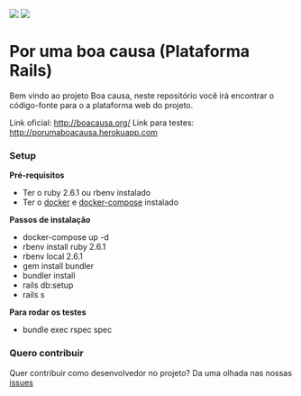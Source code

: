 <a href="https://codeclimate.com/github/boacausa/webplatform/maintainability"><img src="https://api.codeclimate.com/v1/badges/0c390c414647d152de40/maintainability" /></a>
<a href="https://codeclimate.com/github/boacausa/webplatform/test_coverage"><img src="https://api.codeclimate.com/v1/badges/0c390c414647d152de40/test_coverage" /></a>

# Por uma boa causa (Plataforma Rails)

Bem vindo ao projeto Boa causa, neste repositório você irá encontrar o código-fonte para o a plataforma web do projeto.

Link oficial: http://boacausa.org/
Link para testes: http://porumaboacausa.herokuapp.com

### Setup

**Pré-requisitos**

* Ter o ruby 2.6.1 ou rbenv instalado
* Ter o [docker](https://docs.docker.com/install/) e [docker-compose](https://docs.docker.com/compose/install/) instalado

**Passos de instalação**

* docker-compose up -d
* rbenv install ruby 2.6.1
* rbenv local 2.6.1
* gem install bundler
* bundler install
* rails db:setup
* rails s

**Para rodar os testes**

* bundle exec rspec spec

### Quero contribuir

Quer contribuir como desenvolvedor no projeto? Da uma olhada nas nossas [issues](https://github.com/boacausa/webplatform/issues?q=is%3Aopen+is%3Aissue+-label%3Adiscussion+-label%3A%22%5Bzube%5D%3A+In+Review%22+-label%3Aidea)
